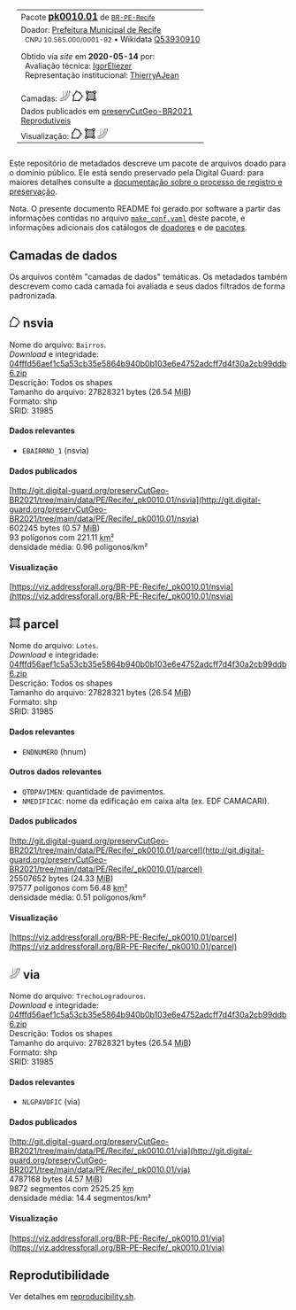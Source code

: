 <aside>
<table align="right" style="padding: 1em">
<tr><td>Pacote <a target="_git" title="link canônico para o git deste pacote" href="http://git.digital-guard.org/preserv-BR/blob/main/data/PE/Recife/_pk0010.01"><big><b>pk0010.01</b></big></a> de <small><a target="_osmcodes" title="Jurisdição" href="https://osm.codes/BR-PE-Recife">BR-PE-Recife</a></small>
</td></tr>
<tr><td>
Doador: <a rel="external" target="_doador" href="http://www2.recife.pe.gov.br">Prefeitura Municipal de Recife</a>
<br/>&nbsp; <small>CNPJ 10.565.000/0001-92</small> • Wikidata <a rel="external" target="_doador" title="link descritor Wikidata do doador" href="https://www.wikidata.org/wiki/Q53930910">Q53930910</a></small><br/>

Obtido via <i>site</i> em <b>2020-05-14</b> por:
<br/>&nbsp; Avaliação técnica: <a rel="external" target="_gitPerson" title="usuário Git" href="https://github.com/IgorEliezer">IgorEliezer</a>
<br/>&nbsp; Representação institucional: <a rel="external" target="_gitPerson" title="usuário Git" href="https://github.com/ThierryAJean">ThierryAJean</a><br/>
</td></tr>
<tr><td>Camadas: <a title="via" href="#-via"><img src="https://raw.githubusercontent.com/digital-guard/preserv/main/docs/assets/layerIcon-via.png" alt="via" width="20"/></a> <a title="nsvia" href="#-nsvia"><img src="https://raw.githubusercontent.com/digital-guard/preserv/main/docs/assets/layerIcon-nsvia.png" alt="nsvia" width="20"/></a> <a title="parcel" href="#-parcel"><img src="https://raw.githubusercontent.com/digital-guard/preserv/main/docs/assets/layerIcon-parcel.png" alt="parcel" width="20"/></a> </td></tr>
<tr><td>Dados publicados em <a href="http://git.digital-guard.org/preservCutGeo-BR2021/tree/main/data/PE/Recife/_pk0010.01">preservCutGeo-BR2021</a><br/><a href="#reprodutibilidade">Reprodutíveis</a></td></tr>
<tr><td>Visualização: <a title="nsvia" href="https://viz.addressforall.org/BR-PE-Recife/_pk0010.01/nsvia"><img src="https://raw.githubusercontent.com/digital-guard/preserv/main/docs/assets/layerIcon-nsvia.png" alt="nsvia" width="20"/></a> <a title="parcel" href="https://viz.addressforall.org/BR-PE-Recife/_pk0010.01/parcel"><img src="https://raw.githubusercontent.com/digital-guard/preserv/main/docs/assets/layerIcon-parcel.png" alt="parcel" width="20"/></a> <a title="via" href="https://viz.addressforall.org/BR-PE-Recife/_pk0010.01/via"><img src="https://raw.githubusercontent.com/digital-guard/preserv/main/docs/assets/layerIcon-via.png" alt="via" width="20"/></a> </td></tr>
</table>
</aside>

<section>

Este repositório de metadados descreve um pacote de arquivos doado para o domínio público. Ele está sendo preservado pela Digital Guard: para maiores detalhes consulte a [documentação sobre o processo de registro e preservação](https://wiki.addressforall.org/doc/Documentação_Digital-guard).

Nota. O presente documento README foi gerado por software a partir das informações contidas no arquivo [`make_conf.yaml`](make_conf.yaml) deste pacote, e informações adicionais dos catálogos de [doadores](https://git.digital-guard.org/preserv-BR/blob/main/data/donor.csv) e de [pacotes](https://git.digital-guard.org/preserv-BR/blob/main/data/donatedPack.csv).

# Camadas de dados

Os arquivos contêm "camadas de dados" temáticas. Os metadados também descrevem como cada camada foi avaliada e seus dados filtrados de forma padronizada.

## <img src="https://raw.githubusercontent.com/digital-guard/preserv/main/docs/assets/layerIcon-nsvia.png" alt="nsvia" width="20"/> nsvia

Nome do arquivo: `Bairros`.<br/>*Download* e integridade: [04fffd56aef1c5a53cb35e5864b940b0b103e6e4752adcff7d4f30a2cb99ddb6.zip](http://dl.digital-guard.org/04fffd56aef1c5a53cb35e5864b940b0b103e6e4752adcff7d4f30a2cb99ddb6.zip)<br/>Descrição: Todos os shapes<br/>Tamanho do arquivo: 27828321 bytes (26.54 <abbr title="mebibyte">MiB</abbr>)<br/>Formato: shp<br/>SRID: 31985

#### Dados relevantes
* `EBAIRRNO_1` (nsvia)

#### Dados publicados
[http://git.digital-guard.org/preservCutGeo-BR2021/tree/main/data/PE/Recife/_pk0010.01/nsvia](http://git.digital-guard.org/preservCutGeo-BR2021/tree/main/data/PE/Recife/_pk0010.01/nsvia)<br/>602245 bytes (0.57 <abbr title="mebibyte">MiB</abbr>)<br/>93 polígonos com 221.11 <abbr title="quilômetros quadrados">km²</abbr><br/>densidade média: 0.96 polígonos/km²

#### Visualização
[https://viz.addressforall.org/BR-PE-Recife/_pk0010.01/nsvia](https://viz.addressforall.org/BR-PE-Recife/_pk0010.01/nsvia)
## <img src="https://raw.githubusercontent.com/digital-guard/preserv/main/docs/assets/layerIcon-parcel.png" alt="parcel" width="20"/> parcel

Nome do arquivo: `Lotes`.<br/>*Download* e integridade: [04fffd56aef1c5a53cb35e5864b940b0b103e6e4752adcff7d4f30a2cb99ddb6.zip](http://dl.digital-guard.org/04fffd56aef1c5a53cb35e5864b940b0b103e6e4752adcff7d4f30a2cb99ddb6.zip)<br/>Descrição: Todos os shapes<br/>Tamanho do arquivo: 27828321 bytes (26.54 <abbr title="mebibyte">MiB</abbr>)<br/>Formato: shp<br/>SRID: 31985

#### Dados relevantes
* `ENDNUMERO` (hnum)

#### Outros dados relevantes
* `QTDPAVIMEN`: quantidade de pavimentos.
* `NMEDIFICAC`: nome da edificação em caixa alta (ex. EDF CAMACARI).

#### Dados publicados
[http://git.digital-guard.org/preservCutGeo-BR2021/tree/main/data/PE/Recife/_pk0010.01/parcel](http://git.digital-guard.org/preservCutGeo-BR2021/tree/main/data/PE/Recife/_pk0010.01/parcel)<br/>25507652 bytes (24.33 <abbr title="mebibyte">MiB</abbr>)<br/>97577 polígonos com 56.48 <abbr title="quilômetros quadrados">km²</abbr><br/>densidade média: 0.51 polígonos/km²

#### Visualização
[https://viz.addressforall.org/BR-PE-Recife/_pk0010.01/parcel](https://viz.addressforall.org/BR-PE-Recife/_pk0010.01/parcel)
## <img src="https://raw.githubusercontent.com/digital-guard/preserv/main/docs/assets/layerIcon-via.png" alt="via" width="20"/> via

Nome do arquivo: `TrechoLogradouros`.<br/>*Download* e integridade: [04fffd56aef1c5a53cb35e5864b940b0b103e6e4752adcff7d4f30a2cb99ddb6.zip](http://dl.digital-guard.org/04fffd56aef1c5a53cb35e5864b940b0b103e6e4752adcff7d4f30a2cb99ddb6.zip)<br/>Descrição: Todos os shapes<br/>Tamanho do arquivo: 27828321 bytes (26.54 <abbr title="mebibyte">MiB</abbr>)<br/>Formato: shp<br/>SRID: 31985

#### Dados relevantes
* `NLGPAVOFIC` (via)

#### Dados publicados
[http://git.digital-guard.org/preservCutGeo-BR2021/tree/main/data/PE/Recife/_pk0010.01/via](http://git.digital-guard.org/preservCutGeo-BR2021/tree/main/data/PE/Recife/_pk0010.01/via)<br/>4787168 bytes (4.57 <abbr title="mebibyte">MiB</abbr>)<br/>9872 segmentos com 2525.25 <abbr title="quilômetros">km</abbr><br/>densidade média: 14.4 segmentos/km²

#### Visualização
[https://viz.addressforall.org/BR-PE-Recife/_pk0010.01/via](https://viz.addressforall.org/BR-PE-Recife/_pk0010.01/via)

</section>
<section>

# Reprodutibilidade

Ver detalhes em [reproducibility.sh](reproducibility.sh).

</section>

